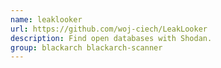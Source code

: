 ```yaml
---
name: leaklooker
url: https://github.com/woj-ciech/LeakLooker
description: Find open databases with Shodan.
group: blackarch blackarch-scanner
---
```

